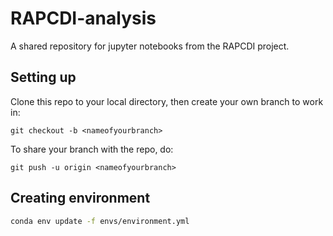 # RAPCDI-analysis
A shared repository for jupyter notebooks from the RAPCDI project.

## Setting up
Clone this repo to your local directory, then create your own branch to work in:
```
git checkout -b <nameofyourbranch>
```
To share your branch with the repo, do:
```
git push -u origin <nameofyourbranch>
```

## Creating environment
```bash
conda env update -f envs/environment.yml
```
